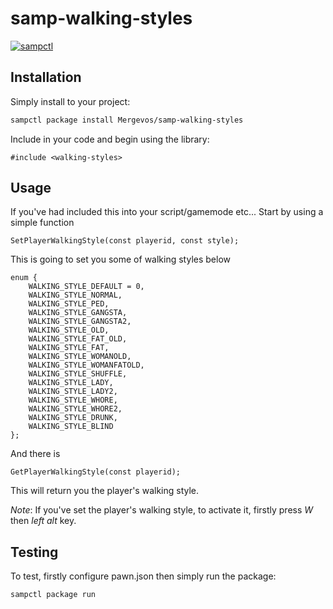 # samp-walking-styles

[![sampctl](https://img.shields.io/badge/mergevos-samp--walking--styles-2f2f2f.svg?style=for-the-badge)](https://github.com/Mergevos/samp-walking-styles)

<!--
Short description of your library, why it's useful, some examples, pictures or
videos. Link to your forum release thread too.

Remember: You can use "forumfmt" to convert this readme to forum BBCode!

What the sections below should be used for:

`## Installation`: Leave this section un-edited unless you have some specific
additional installation procedure.

`## Testing`: Whether your library is tested with a simple `main()` and `print`,
unit-tested, or demonstrated via prompting the player to connect, you should
include some basic information for users to try out your code in some way.

And finally, maintaining your version number`:

* Follow [Semantic Versioning](https://semver.org/)
* When you release a new version, update `VERSION` and `git tag` it
* Versioning is important for sampctl to use the version control features

Happy Pawning!
-->

## Installation

Simply install to your project:

```bash
sampctl package install Mergevos/samp-walking-styles
```

Include in your code and begin using the library:

```pawn
#include <walking-styles>
```

## Usage

If you've had included this into your script/gamemode etc... Start by using a simple function  
```pawn
SetPlayerWalkingStyle(const playerid, const style);
```
This is going to set you some of walking styles below 
```pawn
enum {
	WALKING_STYLE_DEFAULT = 0,
	WALKING_STYLE_NORMAL,
	WALKING_STYLE_PED,
	WALKING_STYLE_GANGSTA,
	WALKING_STYLE_GANGSTA2,
	WALKING_STYLE_OLD,
	WALKING_STYLE_FAT_OLD,
	WALKING_STYLE_FAT,
	WALKING_STYLE_WOMANOLD,
	WALKING_STYLE_WOMANFATOLD,
	WALKING_STYLE_SHUFFLE,
	WALKING_STYLE_LADY,
	WALKING_STYLE_LADY2,
	WALKING_STYLE_WHORE,
	WALKING_STYLE_WHORE2,
	WALKING_STYLE_DRUNK,
	WALKING_STYLE_BLIND
};
```
And there is 
```pawn
GetPlayerWalkingStyle(const playerid);
```
This will return you the player's walking style.

*Note*: If you've set the player's walking style, to activate it, firstly press _W_ then _left alt_ key.

## Testing

<!--
Depending on whether your package is tested via in-game "demo tests" or
y_testing unit-tests, you should indicate to readers what to expect below here.
-->

To test, firstly configure pawn.json then simply run the package:

```bash
sampctl package run
```
